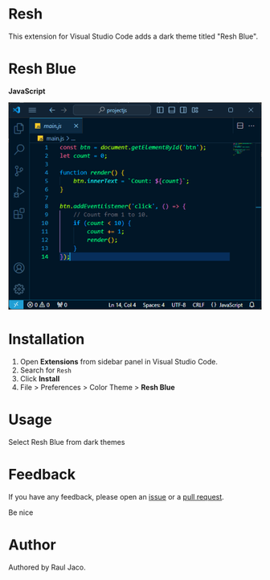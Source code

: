 # Resh

This extension for Visual Studio Code adds a dark theme titled "Resh Blue".

# Resh Blue
**JavaScript**

![JavaScript](images/resh-dark-blue-js.png)

# Installation

1. Open **Extensions** from sidebar panel in Visual Studio Code.
1. Search for `Resh`
1. Click **Install**
1. File > Preferences > Color Theme > **Resh Blue**

# Usage

Select Resh Blue from dark themes

# Feedback

If you have any feedback, please open an [issue](https://github.com/RJaco1/vscode-theme-resh/issues) or a [pull request](https://github.com/RJaco1/vscode-theme-resh/pulls).

Be nice

# Author

Authored by Raul Jaco.